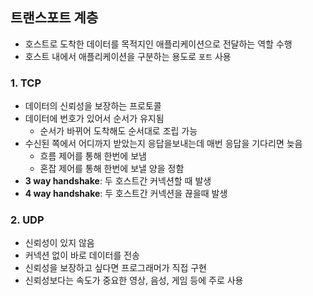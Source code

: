 ## 트랜스포트 계층

- 호스트로 도착한 데이터를 목적지인 애플리케이션으로 전달하는 역할 수행
- 호스트 내에서 애플리케이션을 구분하는 용도로 `포트` 사용

### 1. TCP

- 데이터의 신뢰성을 보장하는 프로토콜
- 데이터에 번호가 있어서 순서가 유지됨
  - 순서가 바뀌어 도착해도 순서대로 조립 가능
- 수신된 쪽에서 어디까지 받았는지 응답을보내는데 매번 응답을 기다리면 늦음
  - 흐름 제어를 통해 한번에 보냄
  - 혼잡 제어를 통해 한번에 보낼 양을 정함
- **3 way handshake**: 두 호스트간 커넥션할 때 발생
- **4 way handshake**: 두 호스트간 커넥션을 끊을때 발생

### 2. UDP

- 신뢰성이 있지 않음
- 커넥션 없이 바로 데이터를 전송
- 신뢰성을 보장하고 싶다면 프로그래머가 직접 구현
- 신뢰성보다는 속도가 중요한 영상, 음성, 게임 등에 주로 사용

